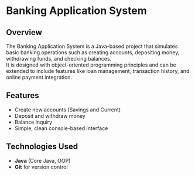# Banking Application System

## Overview
The Banking Application System is a Java-based project that simulates basic banking operations such as creating accounts, depositing money, withdrawing funds, and checking balances.  
It is designed with object-oriented programming principles and can be extended to include features like loan management, transaction history, and online payment integration.

## Features
- Create new accounts (Savings and Current)
- Deposit and withdraw money
- Balance inquiry
- Simple, clean console-based interface

## Technologies Used
- **Java** (Core Java, OOP)
- **Git** for version control
